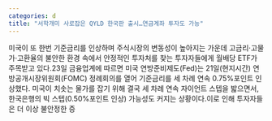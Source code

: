 ```yaml
---
categories: d
title: "서학개미 사로잡은 QYLD 한국판 출시…연금계좌 투자도 가능"
---
```

미국이 또 한번 기준금리를 인상하며 주식시장의 변동성이 높아지는 가운데 고금리·고물가·고환율의 불안한 환경 속에서 안정적인 투자처를 찾는 투자자들에게 월배당 ETF가 주목받고 있다.23일 금융업계에 따르면 미국 연방준비제도(Fed)는 21일(현지시간) 연방공개시장위원회(FOMC) 정례회의를 열어 기준금리를 세 차례 연속 0.75%포인트 인상했다. 미국이 치솟는 물가를 잡기 위해 결국 세 차례 연속 자이언트 스텝을 밟으면서, 한국은행의 빅 스텝(0.50%포인트 인상) 가능성도 커지는 상황이다.이로 인해 투자자들은 더 이상 불안정한 증